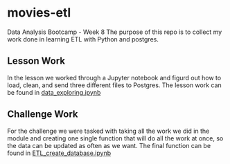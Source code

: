 # movies-etl
Data Analysis Bootcamp - Week 8
The purpose of this repo is to collect my work done in learning ETL with Python and postgres. 

## Lesson Work

In the lesson we worked through a Jupyter notebook and figurd out how to load, clean, and send three different files to Postgres. The lesson work can be found in [data_exploring.ipynb](data_exploring.ipynb)

## Challenge Work

For the challenge we were tasked with taking all the work we did in the module and creating one single function that will do all the work at once, so the data can be updated as often as we want. The final function can be found in [ETL_create_database.ipynb](ETL_create_database.ipynb)
